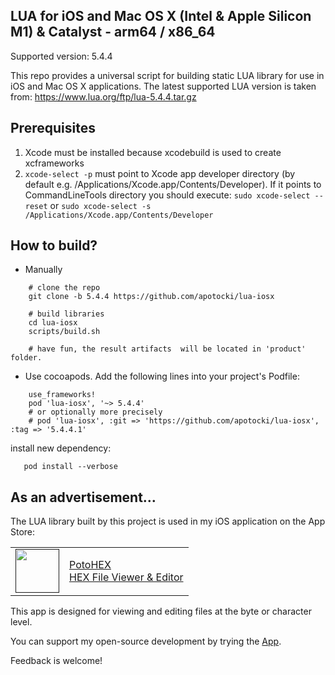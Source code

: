 ## LUA for iOS and Mac OS X (Intel & Apple Silicon M1) & Catalyst - arm64 / x86_64

Supported version: 5.4.4

This repo provides a universal script for building static LUA library for use in iOS and Mac OS X applications.
The latest supported LUA version is taken from: https://www.lua.org/ftp/lua-5.4.4.tar.gz

## Prerequisites
  1) Xcode must be installed because xcodebuild is used to create xcframeworks
  2) ```xcode-select -p``` must point to Xcode app developer directory (by default e.g. /Applications/Xcode.app/Contents/Developer). If it points to CommandLineTools directory you should execute:
  ```sudo xcode-select --reset``` or ```sudo xcode-select -s /Applications/Xcode.app/Contents/Developer```
  
## How to build?
 - Manually
```
    # clone the repo
    git clone -b 5.4.4 https://github.com/apotocki/lua-iosx
    
    # build libraries
    cd lua-iosx
    scripts/build.sh

    # have fun, the result artifacts  will be located in 'product' folder.
```    
 - Use cocoapods. Add the following lines into your project's Podfile:
```
    use_frameworks!
    pod 'lua-iosx', '~> 5.4.4'
    # or optionally more precisely
    # pod 'lua-iosx', :git => 'https://github.com/apotocki/lua-iosx', :tag => '5.4.4.1'
```    
install new dependency:
```
   pod install --verbose
```

## As an advertisement…
The LUA library built by this project is used in my iOS application on the App Store:

[<table align="center" border=0 cellspacing=0 cellpadding=0><tr><td><img src="https://is4-ssl.mzstatic.com/image/thumb/Purple112/v4/78/d6/f8/78d6f802-78f6-267a-8018-751111f52c10/AppIcon-0-1x_U007emarketing-0-10-0-85-220.png/460x0w.webp" width="70"/></td><td><a href="https://apps.apple.com/us/app/potohex/id1620963302">PotoHEX</a><br>HEX File Viewer & Editor</td><tr></table>]()

This app is designed for viewing and editing files at the byte or character level.
  
You can support my open-source development by trying the [App](https://apps.apple.com/us/app/potohex/id1620963302).

Feedback is welcome!
